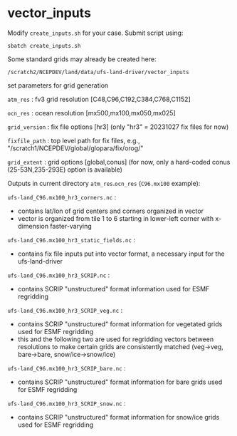 # vector_inputs

Modify `create_inputs.sh` for your case. Submit script using:

`sbatch create_inputs.sh`

Some standard grids may already be created here:

`/scratch2/NCEPDEV/land/data/ufs-land-driver/vector_inputs`

 set parameters for grid generation
 
`atm_res`      : fv3 grid resolution [C48,C96,C192,C384,C768,C1152] 

`ocn_res`      : ocean resolution [mx500,mx100,mx050,mx025] 

`grid_version` : fix file options [hr3] (only "hr3" = 20231027 fix files for now) 

`fixfile_path` : top level path for fix files, e.g., "/scratch1/NCEPDEV/global/glopara/fix/orog/" 

`grid_extent`  : grid options [global,conus] (for now, only a hard-coded conus (25-53N,235-293E) option is available) 

Outputs in current directory `atm_res`.`ocn_res` (`C96.mx100` example):

`ufs-land_C96.mx100_hr3_corners.nc` : 
* contains lat/lon of grid centers and corners organized in vector
* vector is organized from tile 1 to 6 starting in lower-left corner with x-dimension faster-varying

`ufs-land_C96.mx100_hr3_static_fields.nc` :
* contains fix file inputs put into vector format, a necessary input for the ufs-land-driver

`ufs-land_C96.mx100_hr3_SCRIP.nc` :
* contains SCRIP "unstructured" format information used for ESMF regridding

`ufs-land_C96.mx100_hr3_SCRIP_veg.nc` :
* contains SCRIP "unstructured" format information for vegetated grids used for ESMF regridding
* this and the following two are used for regridding vectors between resolutions to make certain grids are consistently matched (veg->veg, bare->bare, snow/ice->snow/ice)

`ufs-land_C96.mx100_hr3_SCRIP_bare.nc`   :
* contains SCRIP "unstructured" format information for bare grids used for ESMF regridding

`ufs-land_C96.mx100_hr3_SCRIP_snow.nc`   :
* contains SCRIP "unstructured" format information for snow/ice grids used for ESMF regridding
